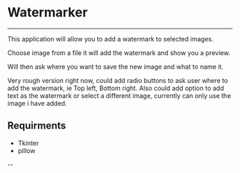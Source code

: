 # Watermarker
___

This application will allow you to add a watermark to selected images.

Choose image from a file it will add the watermark and show you a preview.

Will then ask where you want to save the new image and what to name it.

Very rough version right now, could add radio buttons to ask user where to add the watermark, ie Top left, Bottom right. Also could add option to add text as the watermark or select a different image, currently can only use the image i have added.


## Requirments
* Tkinter
* pillow

--
